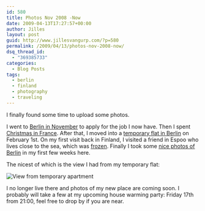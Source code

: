 ```yaml
---
id: 580
title: Photos Nov 2008 -Now
date: 2009-04-13T17:27:57+00:00
author: Jilles
layout: post
guid: http://www.jillesvangurp.com/?p=580
permalink: /2009/04/13/photos-nov-2008-now/
dsq_thread_id:
  - "369385733"
categories:
  - Blog Posts
tags:
  - berlin
  - finland
  - photography
  - traveling
---
```

I finally found some time to upload some photos.

I went to <a href="http://photos.jillesvangurp.com/Album/2008/11%20Berlin/index.html">Berlin in November</a> to apply for the job I now have. Then I spent <a href="http://photos.jillesvangurp.com/Album/2008/12%20Christmas/index.html">Christmas in France</a>. After that, I moved into a <a href="http://photos.jillesvangurp.com/Album/2009/01%20Habersaathstrasse%2024/index.html">temporary flat in Berlin</a> on February 1st. On my first visit back in Finland, I visited a friend in Espoo who lives close to the sea, which was <a href="http://photos.jillesvangurp.com/Album/2009/02%20Espoo/index.html">frozen</a>. Finally I took some <a href="http://photos.jillesvangurp.com/Album/2009/03%20Berlin%20Winter/index.html">nice photos of Berlin</a> in my first few weeks here.

The nicest of which is the view I had from my temporary flat:

![View from temporary apartment](https://www.jillesvangurp.com/Album/2009/03%20Berlin%20Winter/slides/IMG_4593.jpg)

I no longer live there and photos of my new place are coming soon. I probably will take a few at my upcoming house warming party: Friday 17th from 21:00, feel free to drop by if you are near.